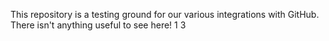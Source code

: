 This repository is a testing ground for our various integrations with GitHub. There isn't anything useful to see here!
1
3
